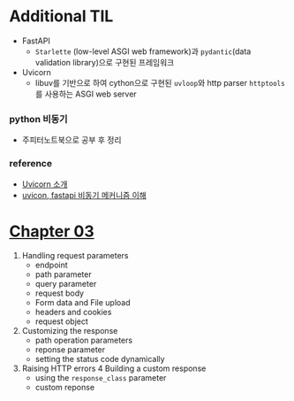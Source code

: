 # Additional TIL
- FastAPI
    - `Starlette` (low-level ASGI web framework)과 `pydantic`(data validation library)으로 구현된 프레임워크
- Uvicorn
    - libuv를 기반으로 하여 cython으로 구현된 `uvloop`와 http parser `httptools`를 사용하는 ASGI web server

### python 비동기
- 주피터노트북으로 공부 후 정리

### reference
- [Uvicorn 소개](https://chacha95.github.io/2021-01-16-python6/)
- [uvicon, fastapi 비동기 메커니즘 이해](https://m.blog.naver.com/pjt3591oo/222772705407)

# [Chapter 03](./chap03/)
1. Handling request parameters
    - endpoint
    - path parameter
    - query parameter
    - request body
    - Form data and File upload
    - headers and cookies
    - request object
2. Customizing the response
    - path operation parameters
    - reponse parameter
    - setting the status code dynamically
3. Raising HTTP errors
4 Building a custom response
    - using the `response_class` parameter
    - custom reponse